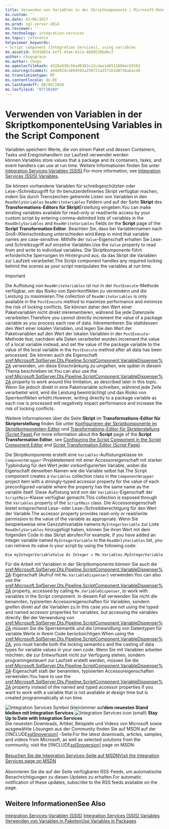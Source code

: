 ```yaml
---
title: Verwenden von Variablen in der Skriptkomponente | Microsoft-Dokumentation
ms.custom: ''
ms.date: 03/06/2017
ms.prod: sql-server-2014
ms.reviewer: ''
ms.technology: integration-services
ms.topic: reference
helpviewer_keywords:
- Script component [Integration Services], using variables
ms.assetid: 92d1881a-1ef1-43ae-b1ca-48d0536bdbc2
author: chugugrace
ms.author: chugu
ms.openlocfilehash: 4328a938c56ad8383c12cdae1d6511604ec65582
ms.sourcegitcommit: ad4d92dce894592a259721a1571b1d8736abacdb
ms.translationtype: MT
ms.contentlocale: de-DE
ms.lasthandoff: 08/04/2020
ms.locfileid: "87720260"
---
```

# <a name="using-variables-in-the-script-component"></a><span data-ttu-id="38dc6-102">Verwenden von Variablen in der Skriptkomponente</span><span class="sxs-lookup"><span data-stu-id="38dc6-102">Using Variables in the Script Component</span></span>
  <span data-ttu-id="38dc6-103">Variablen speichern Werte, die von einem Paket und dessen Containern, Tasks und Ereignishandlern zur Laufzeit verwendet werden können.</span><span class="sxs-lookup"><span data-stu-id="38dc6-103">Variables store values that a package and its containers, tasks, and event handlers can use at run time.</span></span> <span data-ttu-id="38dc6-104">Weitere Informationen finden Sie unter [Integration Services-Variablen &#40;SSIS&#41;](../../integration-services-ssis-variables.md).</span><span class="sxs-lookup"><span data-stu-id="38dc6-104">For more information, see [Integration Services &#40;SSIS&#41; Variables](../../integration-services-ssis-variables.md).</span></span>  
  
 <span data-ttu-id="38dc6-105">Sie können vorhandene Variablen für schreibgeschützten oder Lese-/Schreibzugriff für Ihr benutzerdefiniertes Skript verfügbar machen, indem Sie durch Trennzeichen getrennte Listen von Variablen in den `ReadOnlyVariables` `ReadWriteVariables` Feldern und auf der Seite **Skript** des **Transformations-Editors für Skript**Erstellung eingeben.</span><span class="sxs-lookup"><span data-stu-id="38dc6-105">You can make existing variables available for read-only or read/write access by your custom script by entering comma-delimited lists of variables in the `ReadOnlyVariables` and `ReadWriteVariables` fields on the **Script** page of the **Script Transformation Editor**.</span></span> <span data-ttu-id="38dc6-106">Beachten Sie, dass bei Variablennamen nach Groß-/Kleinschreibung unterschieden wird.</span><span class="sxs-lookup"><span data-stu-id="38dc6-106">Keep in mind that variable names are case-sensitive.</span></span> <span data-ttu-id="38dc6-107">Mithilfe der `Value`-Eigenschaft erhalten Sie Lese- und Schreibzugriff auf einzelne Variablen.</span><span class="sxs-lookup"><span data-stu-id="38dc6-107">Use the `Value` property to read from and write to individual variables.</span></span> <span data-ttu-id="38dc6-108">Die Skriptkomponente führt erforderliche Sperrungen im Hintergrund aus, da das Skript die Variablen zur Laufzeit verarbeitet.</span><span class="sxs-lookup"><span data-stu-id="38dc6-108">The Script component handles any required locking behind the scenes as your script manipulates the variables at run time.</span></span>  
  
> [!IMPORTANT]  
>  <span data-ttu-id="38dc6-109">Die Auflistung von `ReadWriteVariables` ist nur in der `PostExecute`-Methode verfügbar, um das Risiko von Sperrkonflikten zu vermindern und die Leistung zu maximieren.</span><span class="sxs-lookup"><span data-stu-id="38dc6-109">The collection of `ReadWriteVariables` is only available in the `PostExecute` method to maximize performance and minimize the risk of locking conflicts.</span></span> <span data-ttu-id="38dc6-110">Sie können daher den Wert einer Paketvariablen nicht direkt inkrementieren, während Sie jede Datenzeile verarbeiten.</span><span class="sxs-lookup"><span data-stu-id="38dc6-110">Therefore you cannot directly increment the value of a package variable as you process each row of data.</span></span> <span data-ttu-id="38dc6-111">Inkrementieren Sie stattdessen den Wert einer lokalen Variablen, und legen Sie den Wert der Paketvariablen auf den Wert der lokalen Variablen in der `PostExecute`-Methode fest, nachdem alle Daten verarbeitet wurden.</span><span class="sxs-lookup"><span data-stu-id="38dc6-111">Increment the value of a local variable instead, and set the value of the package variable to the value of the local variable in the `PostExecute` method after all data has been processed.</span></span> <span data-ttu-id="38dc6-112">Sie können auch die Eigenschaft <xref:Microsoft.SqlServer.Dts.Pipeline.ScriptComponent.VariableDispenser%2A> verwenden, um diese Einschränkung zu umgehen, wie später in diesem Thema beschrieben ist.</span><span class="sxs-lookup"><span data-stu-id="38dc6-112">You can also use the <xref:Microsoft.SqlServer.Dts.Pipeline.ScriptComponent.VariableDispenser%2A> property to work around this limitation, as described later in this topic.</span></span> <span data-ttu-id="38dc6-113">Wenn Sie jedoch direkt in eine Paketvariable schreiben, während jede Zeile verarbeitet wird, wird die Leistung beeinträchtigt und das Risiko von Sperrkonflikten erhöht.</span><span class="sxs-lookup"><span data-stu-id="38dc6-113">However, writing directly to a package variable as each row is processed will negatively impact performance and increase the risk of locking conflicts.</span></span>  
  
 <span data-ttu-id="38dc6-114">Weitere Informationen über die Seite **Skript** im **Transformations-Editor für Skripterstellung** finden Sie unter [Konfigurieren der Skriptkomponente im Skriptkomponenten-Editor](configuring-the-script-component-in-the-script-component-editor.md) und [Transformations-Editor für Skripterstellung &#40;Script Page&#41;](../../script-transformation-editor-script-page.md).</span><span class="sxs-lookup"><span data-stu-id="38dc6-114">For more information about the **Script** page of the **Script Transformation Editor**, see [Configuring the Script Component in the Script Component Editor](configuring-the-script-component-in-the-script-component-editor.md) and [Script Transformation Editor &#40;Script Page&#41;](../../script-transformation-editor-script-page.md).</span></span>  
  
 <span data-ttu-id="38dc6-115">Die Skriptkomponente erstellt eine `Variables`-Auflistungsklasse im `ComponentWrapper`-Projektelement mit einer Accessoreigenschaft mit starker Typbindung für den Wert jeder vorkonfigurierten Variable, wobei die Eigenschaft denselben Namen wie die Variable selbst hat.</span><span class="sxs-lookup"><span data-stu-id="38dc6-115">The Script component creates a `Variables` collection class in the `ComponentWrapper` project item with a strongly-typed accessor property for the value of each preconfigured variable where the property has the same name as the variable itself.</span></span> <span data-ttu-id="38dc6-116">Diese Auflistung wird von der `Variables`-Eigenschaft der `ScriptMain`-Klasse verfügbar gemacht.</span><span class="sxs-lookup"><span data-stu-id="38dc6-116">This collection is exposed through the `Variables` property of the `ScriptMain` class.</span></span> <span data-ttu-id="38dc6-117">Die Accessoreigenschaft bietet entsprechend Lese- oder Lese-/Schreibberechtigung für den Wert der Variable.</span><span class="sxs-lookup"><span data-stu-id="38dc6-117">The accessor property provides read-only or read/write permission to the value of the variable as appropriate.</span></span> <span data-ttu-id="38dc6-118">Wenn Sie beispielsweise eine Ganzzahlvariable namens `MyIntegerVariable` zur Liste `ReadOnlyVariables` hinzugefügt haben, können Sie ihren Wert mit dem folgenden Code in das Skript abrufen:</span><span class="sxs-lookup"><span data-stu-id="38dc6-118">For example, if you have added an integer variable named `MyIntegerVariable` to the `ReadOnlyVariables` list, you can retrieve its value in your script by using the following code:</span></span>  
  
 `Dim myIntegerVariableValue As Integer = Me.Variables.MyIntegerVariable`  
  
 <span data-ttu-id="38dc6-119">Für die Arbeit mit Variablen in der Skriptkomponente können Sie auch die <xref:Microsoft.SqlServer.Dts.Pipeline.ScriptComponent.VariableDispenser%2A>-Eigenschaft (Aufruf mit `Me.VariableDispenser`) verwenden.</span><span class="sxs-lookup"><span data-stu-id="38dc6-119">You can also use the <xref:Microsoft.SqlServer.Dts.Pipeline.ScriptComponent.VariableDispenser%2A> property, accessed by calling `Me.VariableDispenser`, to work with variables in the Script component.</span></span> <span data-ttu-id="38dc6-120">In diesem Fall verwenden Sie nicht die benannten, typisierten Accessoreigenschaften für Variablen, sondern greifen direkt auf die Variablen zu.</span><span class="sxs-lookup"><span data-stu-id="38dc6-120">In this case you are not using the typed and named accessor properties for variables, but accessing the variables directly.</span></span> <span data-ttu-id="38dc6-121">Bei der Verwendung von <xref:Microsoft.SqlServer.Dts.Pipeline.ScriptComponent.VariableDispenser%2A> müssen Sie die Sperrsemantik und die Umwandlung von Datentypen für variable Werte in Ihrem Code berücksichtigen.</span><span class="sxs-lookup"><span data-stu-id="38dc6-121">When using the <xref:Microsoft.SqlServer.Dts.Pipeline.ScriptComponent.VariableDispenser%2A>, you must handle both the locking semantics and the casting of data types for variable values in your own code.</span></span> <span data-ttu-id="38dc6-122">Wenn Sie mit Variablen arbeiten möchten, die zur Entwurfszeit nicht zur Verfügung stehen, sondern programmgesteuert zur Laufzeit erstellt werden, müssen Sie die <xref:Microsoft.SqlServer.Dts.Pipeline.ScriptComponent.VariableDispenser%2A>-Eigenschaft statt der benannten, typisierten Accessoreigenschaften verwenden.</span><span class="sxs-lookup"><span data-stu-id="38dc6-122">You have to use the <xref:Microsoft.SqlServer.Dts.Pipeline.ScriptComponent.VariableDispenser%2A> property instead of the named and typed accessor properties if you want to work with a variable that is not available at design time but is created programmatically at run time.</span></span>  
  
<span data-ttu-id="38dc6-123">![Integration Services Symbol (klein)](../../media/dts-16.gif "Integration Services (kleines Symbol)")immer auf**dem neuesten Stand bleiben mit Integration Services**  </span><span class="sxs-lookup"><span data-stu-id="38dc6-123">![Integration Services icon (small)](../../media/dts-16.gif "Integration Services icon (small)")  **Stay Up to Date with Integration Services**</span></span><br /> <span data-ttu-id="38dc6-124">Die neuesten Downloads, Artikel, Beispiele und Videos von Microsoft sowie ausgewählte Lösungen aus der Community finden Sie auf MSDN auf der [!INCLUDE[ssISnoversion](../../../includes/ssisnoversion-md.md)] -Seite:</span><span class="sxs-lookup"><span data-stu-id="38dc6-124">For the latest downloads, articles, samples, and videos from Microsoft, as well as selected solutions from the community, visit the [!INCLUDE[ssISnoversion](../../../includes/ssisnoversion-md.md)] page on MSDN:</span></span><br /><br /> [<span data-ttu-id="38dc6-125">Besuchen Sie die Integration Services-Seite auf MSDN</span><span class="sxs-lookup"><span data-stu-id="38dc6-125">Visit the Integration Services page on MSDN</span></span>](https://go.microsoft.com/fwlink/?LinkId=136655)<br /><br /> <span data-ttu-id="38dc6-126">Abonnieren Sie die auf der Seite verfügbaren RSS-Feeds, um automatische Benachrichtigungen zu diesen Updates zu erhalten.</span><span class="sxs-lookup"><span data-stu-id="38dc6-126">For automatic notification of these updates, subscribe to the RSS feeds available on the page.</span></span>  
  
## <a name="see-also"></a><span data-ttu-id="38dc6-127">Weitere Informationen</span><span class="sxs-lookup"><span data-stu-id="38dc6-127">See Also</span></span>  
 <span data-ttu-id="38dc6-128">[Integration Services-Variablen &#40;SSIS&#41;](../../integration-services-ssis-variables.md) </span><span class="sxs-lookup"><span data-stu-id="38dc6-128">[Integration Services &#40;SSIS&#41; Variables](../../integration-services-ssis-variables.md) </span></span>  
 [<span data-ttu-id="38dc6-129">Verwenden von Variablen in Paketen</span><span class="sxs-lookup"><span data-stu-id="38dc6-129">Use Variables in Packages</span></span>](../../use-variables-in-packages.md)  
  
  
